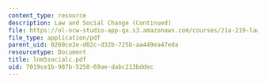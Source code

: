 ```yaml
---
content_type: resource
description: Law and Social Change (Continued)
file: https://ol-ocw-studio-app-qa.s3.amazonaws.com/courses/21a-219-law-and-society-spring-2003/7019ce1b987b525069aedabc213bddec_lnm5socialc.pdf
file_type: application/pdf
parent_uid: 0260ce2e-d02c-d32b-725b-aa449ea47eda
resourcetype: Document
title: lnm5socialc.pdf
uid: 7019ce1b-987b-5250-69ae-dabc213bddec
---
```

